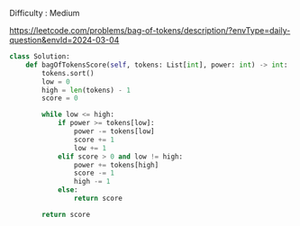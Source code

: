 Difficulty : Medium 

https://leetcode.com/problems/bag-of-tokens/description/?envType=daily-question&envId=2024-03-04


```python
class Solution:
    def bagOfTokensScore(self, tokens: List[int], power: int) -> int:
        tokens.sort()
        low = 0
        high = len(tokens) - 1
        score = 0

        while low <= high:
            if power >= tokens[low]:
                power -= tokens[low]
                score += 1
                low += 1
            elif score > 0 and low != high:
                power += tokens[high]
                score -= 1
                high -= 1
            else:
                return score

        return score
```
